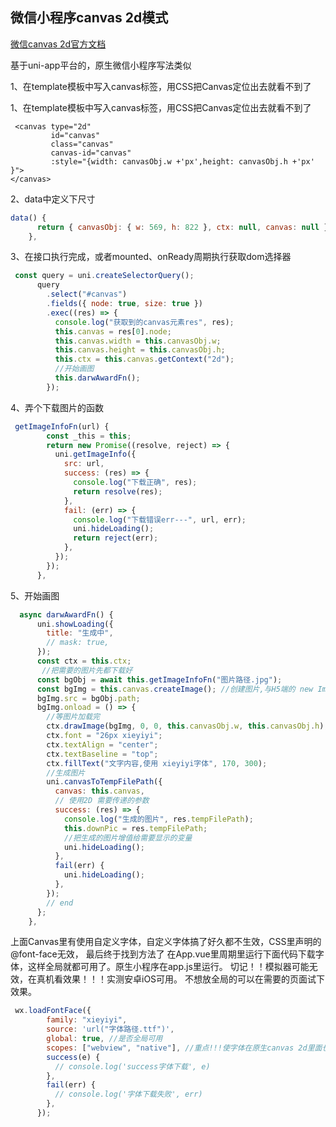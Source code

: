 ## 微信小程序canvas 2d模式

[微信canvas 2d官方文档](https://developers.weixin.qq.com/miniprogram/dev/component/canvas.html)

基于uni-app平台的，原生微信小程序写法类似

1、在template模板中写入canvas标签，用CSS把Canvas定位出去就看不到了

1、在template模板中写入canvas标签，用CSS把Canvas定位出去就看不到了



```vue
 <canvas type="2d"
         id="canvas"
         class="canvas"
         canvas-id="canvas"
         :style="{width: canvasObj.w +'px',height: canvasObj.h +'px' }">
</canvas>
```

2、data中定义下尺寸

```js
data() {
      return { canvasObj: { w: 569, h: 822 }, ctx: null, canvas: null };
    },
```

3、在接口执行完成，或者mounted、onReady周期执行获取dom选择器

```js
 const query = uni.createSelectorQuery();
      query
        .select("#canvas")
        .fields({ node: true, size: true })
        .exec((res) => {
          console.log("获取到的canvas元素res", res);
          this.canvas = res[0].node;
          this.canvas.width = this.canvasObj.w;
          this.canvas.height = this.canvasObj.h;
          this.ctx = this.canvas.getContext("2d");
          //开始画图
          this.darwAwardFn();
        });
```


4、弄个下载图片的函数

```js
 getImageInfoFn(url) {
        const _this = this;
        return new Promise((resolve, reject) => {
          uni.getImageInfo({
            src: url,
            success: (res) => {
              console.log("下载正确", res);
              return resolve(res);
            },
            fail: (err) => {
              console.log("下载错误err---", url, err);
              uni.hideLoading();
              return reject(err);
            },
          });
        });
      },
```


5、开始画图

```js
  async darwAwardFn() {
      uni.showLoading({
        title: "生成中",
        // mask: true,
      });
      const ctx = this.ctx;
       //把需要的图片先都下载好
      const bgObj = await this.getImageInfoFn("图片路径.jpg");
      const bgImg = this.canvas.createImage(); //创建图片,与H5端的 new Image()同理
      bgImg.src = bgObj.path;
      bgImg.onload = () => {
        //等图片加载完
        ctx.drawImage(bgImg, 0, 0, this.canvasObj.w, this.canvasObj.h); //背景图写入
        ctx.font = "26px xieyiyi";
        ctx.textAlign = "center";
        ctx.textBaseline = "top";
        ctx.fillText("文字内容,使用 xieyiyi字体", 170, 300);
        //生成图片
        uni.canvasToTempFilePath({
          canvas: this.canvas,
          // 使用2D 需要传递的参数
          success: (res) => {
            console.log("生成的图片", res.tempFilePath);
            this.downPic = res.tempFilePath;
            //把生成的图片增值给需要显示的变量
            uni.hideLoading();
          },
          fail(err) {
            uni.hideLoading();
          },
        });
        // end
      };
    },
```

上面Canvas里有使用自定义字体，自定义字体搞了好久都不生效，CSS里声明的@font-face无效， 最后终于找到方法了
在App.vue里周期里运行下面代码下载字体，这样全局就都可用了。原生小程序在app.js里运行。
切记！！模拟器可能无效，在真机看效果！！！实测安卓iOS可用。
不想放全局的可以在需要的页面试下效果。

```js
 wx.loadFontFace({
        family: "xieyiyi",
        source: 'url("字体路径.ttf")',
        global: true, //是否全局可用
        scopes: ["webview", "native"], //重点!!!使字体在原生canvas 2d里面也可用
        success(e) {
          // console.log('success字体下载', e)
        },
        fail(err) {
          // console.log('字体下载失败', err)
        },
      });
```